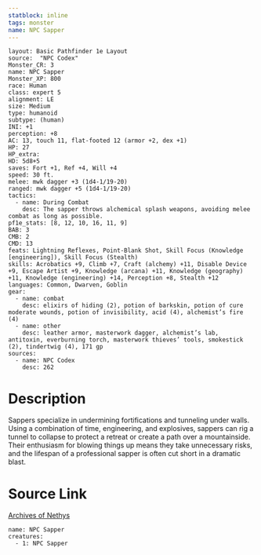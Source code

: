 ```yaml
---
statblock: inline
tags: monster
name: NPC Sapper
---
```

```statblock
layout: Basic Pathfinder 1e Layout
source:  "NPC Codex"
Monster_CR: 3
name: NPC Sapper
Monster_XP: 800
race: Human
class: expert 5
alignment: LE
size: Medium
type: humanoid
subtype: (human)
INI: +1
perception: +8
AC: 13, touch 11, flat-footed 12 (armor +2, dex +1)
HP: 27
HP_extra: 
HD: 5d8+5
saves: Fort +1, Ref +4, Will +4
speed: 30 ft.
melee: mwk dagger +3 (1d4-1/19-20)
ranged: mwk dagger +5 (1d4-1/19-20)
tactics:
  - name: During Combat
    desc: The sapper throws alchemical splash weapons, avoiding melee combat as long as possible.
pf1e_stats: [8, 12, 10, 16, 11, 9]
BAB: 3
CMB: 2
CMD: 13
feats: Lightning Reflexes, Point-Blank Shot, Skill Focus (Knowledge [engineering]), Skill Focus (Stealth)
skills: Acrobatics +9, Climb +7, Craft (alchemy) +11, Disable Device +9, Escape Artist +9, Knowledge (arcana) +11, Knowledge (geography) +11, Knowledge (engineering) +14, Perception +8, Stealth +12
languages: Common, Dwarven, Goblin
gear:
  - name: combat
    desc: elixirs of hiding (2), potion of barkskin, potion of cure moderate wounds, potion of invisibility, acid (4), alchemist’s fire (4)
  - name: other
    desc: leather armor, masterwork dagger, alchemist’s lab, antitoxin, everburning torch, masterwork thieves’ tools, smokestick (2), tindertwig (4), 171 gp
sources:
  - name: NPC Codex
    desc: 262
```
# Description
Sappers specialize in undermining fortifications and tunneling under walls. Using a combination of time, engineering, and explosives, sappers can rig a tunnel to collapse to protect a retreat or create a path over a mountainside. Their enthusiasm for blowing things up means they take unnecessary risks, and the lifespan of a professional sapper is often cut short in a dramatic blast.
# Source Link
[Archives of Nethys](https://aonprd.com/NPCDisplay.aspx?ItemName=Sapper)
```encounter-table
name: NPC Sapper
creatures:
  - 1: NPC Sapper
```

